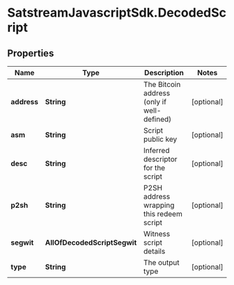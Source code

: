 # SatstreamJavascriptSdk.DecodedScript

## Properties
Name | Type | Description | Notes
------------ | ------------- | ------------- | -------------
**address** | **String** | The Bitcoin address (only if well-defined) | [optional] 
**asm** | **String** | Script public key | [optional] 
**desc** | **String** | Inferred descriptor for the script | [optional] 
**p2sh** | **String** | P2SH address wrapping this redeem script | [optional] 
**segwit** | **AllOfDecodedScriptSegwit** | Witness script details | [optional] 
**type** | **String** | The output type | [optional] 
